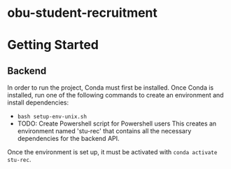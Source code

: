 # obu-student-recruitment

# Getting Started
## Backend
In order to run the project, Conda must first be installed. Once Conda is installed, run one of the following commands to create an environment and install dependencies:
- `bash setup-env-unix.sh`
- TODO: Create Powershell script for Powershell users
This creates an environment named 'stu-rec' that contains all the necessary dependencies for the backend API.

Once the environment is set up, it must be activated with `conda activate stu-rec`.